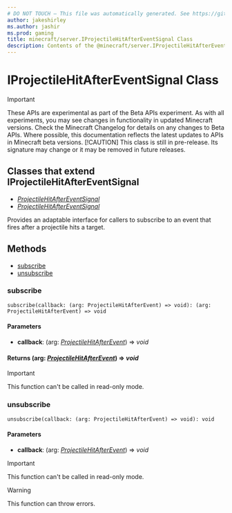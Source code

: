 ```yaml
---
# DO NOT TOUCH — This file was automatically generated. See https://github.com/mojang/minecraftapidocsgenerator to modify descriptions, examples, etc.
author: jakeshirley
ms.author: jashir
ms.prod: gaming
title: minecraft/server.IProjectileHitAfterEventSignal Class
description: Contents of the @minecraft/server.IProjectileHitAfterEventSignal class.
---
```

# IProjectileHitAfterEventSignal Class
>[!IMPORTANT]
>These APIs are experimental as part of the Beta APIs experiment. As with all experiments, you may see changes in functionality in updated Minecraft versions. Check the Minecraft Changelog for details on any changes to Beta APIs. Where possible, this documentation reflects the latest updates to APIs in Minecraft beta versions.
> [!CAUTION]
> This class is still in pre-release.  Its signature may change or it may be removed in future releases.

## Classes that extend IProjectileHitAfterEventSignal
- [*ProjectileHitAfterEventSignal*](ProjectileHitAfterEventSignal.md)
- [*ProjectileHitAfterEventSignal*](ProjectileHitAfterEventSignal.md)

Provides an adaptable interface for callers to subscribe to an event that fires after a projectile hits a target.

## Methods
- [subscribe](#subscribe)
- [unsubscribe](#unsubscribe)

### **subscribe**
`
subscribe(callback: (arg: ProjectileHitAfterEvent) => void): (arg: ProjectileHitAfterEvent) => void
`

#### **Parameters**
- **callback**: (arg: [*ProjectileHitAfterEvent*](ProjectileHitAfterEvent.md)) => *void*

#### **Returns** (arg: [*ProjectileHitAfterEvent*](ProjectileHitAfterEvent.md)) => *void*

> [!IMPORTANT]
> This function can't be called in read-only mode.

### **unsubscribe**
`
unsubscribe(callback: (arg: ProjectileHitAfterEvent) => void): void
`

#### **Parameters**
- **callback**: (arg: [*ProjectileHitAfterEvent*](ProjectileHitAfterEvent.md)) => *void*

> [!IMPORTANT]
> This function can't be called in read-only mode.

> [!WARNING]
> This function can throw errors.
